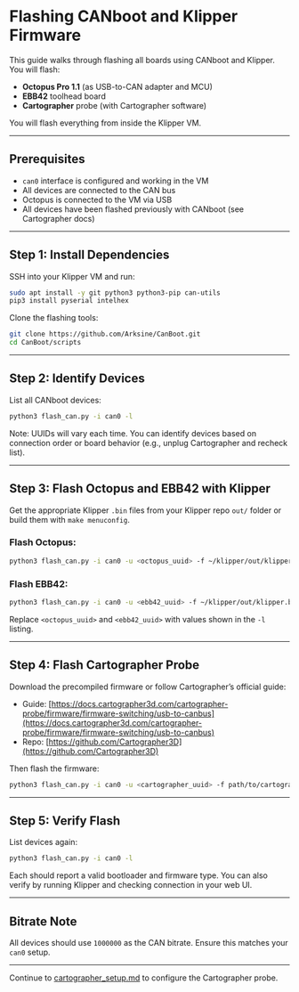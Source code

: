 # Flashing CANboot and Klipper Firmware

This guide walks through flashing all boards using CANboot and Klipper. You will flash:

* **Octopus Pro 1.1** (as USB-to-CAN adapter and MCU)
* **EBB42** toolhead board
* **Cartographer** probe (with Cartographer software)

You will flash everything from inside the Klipper VM.

---

## Prerequisites

* `can0` interface is configured and working in the VM
* All devices are connected to the CAN bus
* Octopus is connected to the VM via USB
* All devices have been flashed previously with CANboot (see Cartographer docs)

---

## Step 1: Install Dependencies

SSH into your Klipper VM and run:

```bash
sudo apt install -y git python3 python3-pip can-utils
pip3 install pyserial intelhex
```

Clone the flashing tools:

```bash
git clone https://github.com/Arksine/CanBoot.git
cd CanBoot/scripts
```

---

## Step 2: Identify Devices

List all CANboot devices:

```bash
python3 flash_can.py -i can0 -l
```

Note: UUIDs will vary each time. You can identify devices based on connection order or board behavior (e.g., unplug Cartographer and recheck list).

---

## Step 3: Flash Octopus and EBB42 with Klipper

Get the appropriate Klipper `.bin` files from your Klipper repo `out/` folder or build them with `make menuconfig`.

### Flash Octopus:

```bash
python3 flash_can.py -i can0 -u <octopus_uuid> -f ~/klipper/out/klipper.bin
```

### Flash EBB42:

```bash
python3 flash_can.py -i can0 -u <ebb42_uuid> -f ~/klipper/out/klipper.bin
```

Replace `<octopus_uuid>` and `<ebb42_uuid>` with values shown in the `-l` listing.

---

## Step 4: Flash Cartographer Probe

Download the precompiled firmware or follow Cartographer’s official guide:

* Guide: [https://docs.cartographer3d.com/cartographer-probe/firmware/firmware-switching/usb-to-canbus](https://docs.cartographer3d.com/cartographer-probe/firmware/firmware-switching/usb-to-canbus)
* Repo: [https://github.com/Cartographer3D](https://github.com/Cartographer3D)

Then flash the firmware:

```bash
python3 flash_can.py -i can0 -u <cartographer_uuid> -f path/to/cartographer-canbus.bin
```

---

## Step 5: Verify Flash

List devices again:

```bash
python3 flash_can.py -i can0 -l
```

Each should report a valid bootloader and firmware type. You can also verify by running Klipper and checking connection in your web UI.

---

## Bitrate Note

All devices should use `1000000` as the CAN bitrate. Ensure this matches your `can0` setup.

---

Continue to [cartographer\_setup.md](./cartographer_setup.md) to configure the Cartographer probe.
